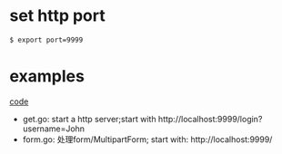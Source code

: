 # set http port
```bash
$ export port=9999
```
# examples

[code](https://github.com/yc-alex-xu/go/tree/master/src/practise/http)
* get.go: start a http server;start with http://localhost:9999/login?username=John
* form.go: 处理form/MultipartForm; start with: http://localhost:9999/

